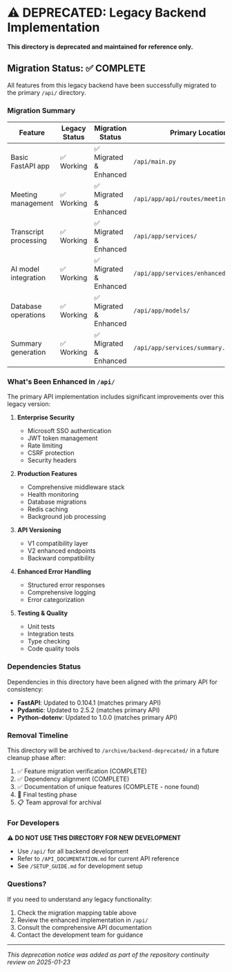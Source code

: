 # ⚠️ DEPRECATED: Legacy Backend Implementation

**This directory is deprecated and maintained for reference only.**

## Migration Status: ✅ COMPLETE

All features from this legacy backend have been successfully migrated to the primary `/api/` directory.

### Migration Summary

| Feature | Legacy Status | Migration Status | Primary Location |
|---------|---------------|------------------|------------------|
| Basic FastAPI app | ✅ Working | ✅ Migrated & Enhanced | `/api/main.py` |
| Meeting management | ✅ Working | ✅ Migrated & Enhanced | `/api/app/api/routes/meetings.py` |
| Transcript processing | ✅ Working | ✅ Migrated & Enhanced | `/api/app/services/` |
| AI model integration | ✅ Working | ✅ Migrated & Enhanced | `/api/app/services/enhanced_summary.py` |
| Database operations | ✅ Working | ✅ Migrated & Enhanced | `/api/app/models/` |
| Summary generation | ✅ Working | ✅ Migrated & Enhanced | `/api/app/services/summary.py` |

### What's Been Enhanced in `/api/`

The primary API implementation includes significant improvements over this legacy version:

1. **Enterprise Security**
   - Microsoft SSO authentication
   - JWT token management  
   - Rate limiting
   - CSRF protection
   - Security headers

2. **Production Features**
   - Comprehensive middleware stack
   - Health monitoring
   - Database migrations
   - Redis caching
   - Background job processing

3. **API Versioning**
   - V1 compatibility layer
   - V2 enhanced endpoints
   - Backward compatibility

4. **Enhanced Error Handling**
   - Structured error responses
   - Comprehensive logging
   - Error categorization

5. **Testing & Quality**
   - Unit tests
   - Integration tests
   - Type checking
   - Code quality tools

### Dependencies Status

Dependencies in this directory have been aligned with the primary API for consistency:

- **FastAPI**: Updated to 0.104.1 (matches primary API)
- **Pydantic**: Updated to 2.5.2 (matches primary API)
- **Python-dotenv**: Updated to 1.0.0 (matches primary API)

### Removal Timeline

This directory will be archived to `/archive/backend-deprecated/` in a future cleanup phase after:

1. ✅ Feature migration verification (COMPLETE)
2. ✅ Dependency alignment (COMPLETE)  
3. ✅ Documentation of unique features (COMPLETE - none found)
4. 🔄 Final testing phase
5. 📋 Team approval for archival

### For Developers

**⚠️ DO NOT USE THIS DIRECTORY FOR NEW DEVELOPMENT**

- Use `/api/` for all backend development
- Refer to `/API_DOCUMENTATION.md` for current API reference
- See `/SETUP_GUIDE.md` for development setup

### Questions?

If you need to understand any legacy functionality:

1. Check the migration mapping table above
2. Review the enhanced implementation in `/api/`
3. Consult the comprehensive API documentation
4. Contact the development team for guidance

---

*This deprecation notice was added as part of the repository continuity review on 2025-01-23*